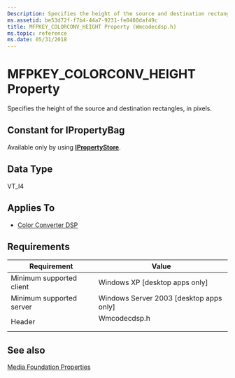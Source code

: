 ```yaml
---
Description: Specifies the height of the source and destination rectangles, in pixels.
ms.assetid: be53d72f-f7b4-44a7-9231-fe0480daf49c
title: MFPKEY_COLORCONV_HEIGHT Property (Wmcodecdsp.h)
ms.topic: reference
ms.date: 05/31/2018
---
```


# MFPKEY\_COLORCONV\_HEIGHT Property

Specifies the height of the source and destination rectangles, in pixels.

## Constant for IPropertyBag

Available only by using [**IPropertyStore**](/windows/win32/api/propsys/nn-propsys-ipropertystore).

## Data Type

VT\_I4

## Applies To

-   [Color Converter DSP](colorconverter.md)

## Requirements



| Requirement | Value |
|-------------------------------------|-----------------------------------------------------------------------------------------|
| Minimum supported client<br/> | Windows XP \[desktop apps only\]<br/>                                             |
| Minimum supported server<br/> | Windows Server 2003 \[desktop apps only\]<br/>                                    |
| Header<br/>                   | <dl> <dt>Wmcodecdsp.h</dt> </dl> |



## See also

<dl> <dt>

[Media Foundation Properties](media-foundation-properties.md)
</dt> </dl>

 

 
